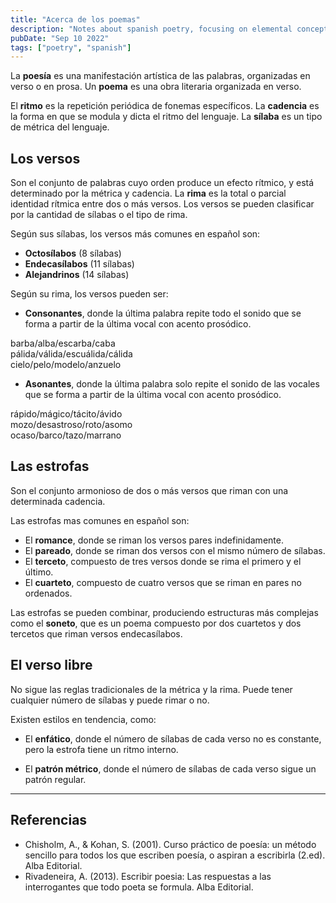 ```yaml
---
title: "Acerca de los poemas"
description: "Notes about spanish poetry, focusing on elemental concepts, phonetic structures and rhythm types."
pubDate: "Sep 10 2022"
tags: ["poetry", "spanish"]
---
```


La **poesía** es una manifestación artística de las palabras, organizadas en verso o en prosa. Un **poema** es una obra literaria organizada en verso.

El **ritmo** es la repetición periódica de fonemas específicos. La **cadencia** es la forma en que se modula y dicta el ritmo del lenguaje. La **sílaba** es un tipo de métrica del lenguaje.

## Los versos

Son el conjunto de palabras cuyo orden produce un efecto rítmico, y está determinado por la métrica y cadencia. La **rima** es la total o parcial identidad rítmica entre dos o más versos. Los versos se pueden clasificar por la cantidad de sílabas o el tipo de rima. 

Según sus sílabas, los versos más comunes en español son:
- **Octosílabos** (8 sílabas)
- **Endecasílabos** (11 sílabas)
- **Alejandrinos** (14 sílabas)

Según su rima, los versos pueden ser:
- **Consonantes**, donde la última palabra repite todo el sonido que se forma a partir de la última vocal con acento prosódico. 

barba/alba/escarba/caba <br>
pálida/válida/escuálida/cálida <br>
cielo/pelo/modelo/anzuelo

- **Asonantes**, donde la última palabra solo repite el sonido de las vocales que se forma a partir de la última vocal con acento prosódico. 

rápido/mágico/tácito/ávido <br>
mozo/desastroso/roto/asomo <br>
ocaso/barco/tazo/marrano

## Las estrofas

Son el conjunto armonioso de dos o más versos que riman con una determinada cadencia.

Las estrofas mas comunes en español son:
- El **romance**, donde se riman los versos pares indefinidamente.
- El **pareado**, donde se riman dos versos con el mismo número de sílabas.
- El **terceto**, compuesto de tres versos donde se rima el primero y el último.
- El **cuarteto**, compuesto de cuatro versos que se riman en pares no ordenados.

Las estrofas se pueden combinar, produciendo estructuras más complejas como el **soneto**, que es un poema compuesto por dos cuartetos y dos tercetos que riman versos endecasílabos.

## El verso libre

No sigue las reglas tradicionales de la métrica y la rima. Puede tener cualquier número de sílabas y puede rimar o no. 

Existen estilos en tendencia, como:

- El **enfático**, donde el número de sílabas de cada verso no es constante, pero la estrofa tiene un ritmo interno.

- El **patrón métrico**, donde el número de sílabas de cada verso sigue un patrón regular.

---
## Referencias

- Chisholm, A., & Kohan, S. (2001). Curso práctico de poesía: un método sencillo para todos los que escriben poesía, o aspiran a escribirla (2.ed). Alba Editorial.
- Rivadeneira, A. (2013). Escribir poesia: Las respuestas a las interrogantes que todo poeta se formula. Alba Editorial.